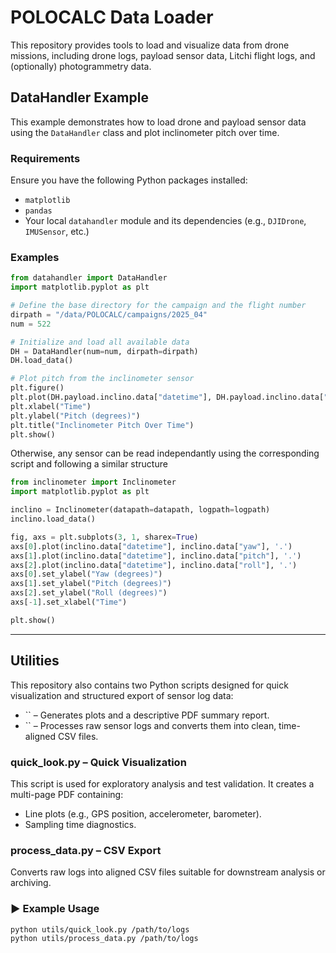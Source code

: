 # POLOCALC Data Loader

This repository provides tools to load and visualize data from drone missions, including drone logs, payload sensor data, Litchi flight logs, and (optionally) photogrammetry data.

## DataHandler Example

This example demonstrates how to load drone and payload sensor data using the `DataHandler` class and plot inclinometer pitch over time.

### Requirements

Ensure you have the following Python packages installed:

* `matplotlib`
* `pandas`
* Your local `datahandler` module and its dependencies (e.g., `DJIDrone`, `IMUSensor`, etc.)

### Examples

```python
from datahandler import DataHandler
import matplotlib.pyplot as plt

# Define the base directory for the campaign and the flight number
dirpath = "/data/POLOCALC/campaigns/2025_04"
num = 522

# Initialize and load all available data
DH = DataHandler(num=num, dirpath=dirpath)
DH.load_data()

# Plot pitch from the inclinometer sensor
plt.figure()
plt.plot(DH.payload.inclino.data["datetime"], DH.payload.inclino.data["pitch"])
plt.xlabel("Time")
plt.ylabel("Pitch (degrees)")
plt.title("Inclinometer Pitch Over Time")
plt.show()
```

Otherwise, any sensor can be read independantly using the corresponding script and following a similar structure

```python
from inclinometer import Inclinometer
import matplotlib.pyplot as plt

inclino = Inclinometer(datapath=datapath, logpath=logpath)
inclino.load_data()

fig, axs = plt.subplots(3, 1, sharex=True)
axs[0].plot(inclino.data["datetime"], inclino.data["yaw"], '.')
axs[1].plot(inclino.data["datetime"], inclino.data["pitch"], '.')
axs[2].plot(inclino.data["datetime"], inclino.data["roll"], '.')
axs[0].set_ylabel("Yaw (degrees)")
axs[1].set_ylabel("Pitch (degrees)")
axs[2].set_ylabel("Roll (degrees)")
axs[-1].set_xlabel("Time")

plt.show()
```

---

## Utilities

This repository also contains two Python scripts designed for quick visualization and structured export of sensor log data:

* \`\` – Generates plots and a descriptive PDF summary report.
* \`\` – Processes raw sensor logs and converts them into clean, time-aligned CSV files.

### quick\_look.py – Quick Visualization

This script is used for exploratory analysis and test validation. It creates a multi-page PDF containing:

* Line plots (e.g., GPS position, accelerometer, barometer).
* Sampling time diagnostics.

### process\_data.py – CSV Export

Converts raw logs into aligned CSV files suitable for downstream analysis or archiving.

### ▶️ Example Usage

```bash
python utils/quick_look.py /path/to/logs
python utils/process_data.py /path/to/logs
```
